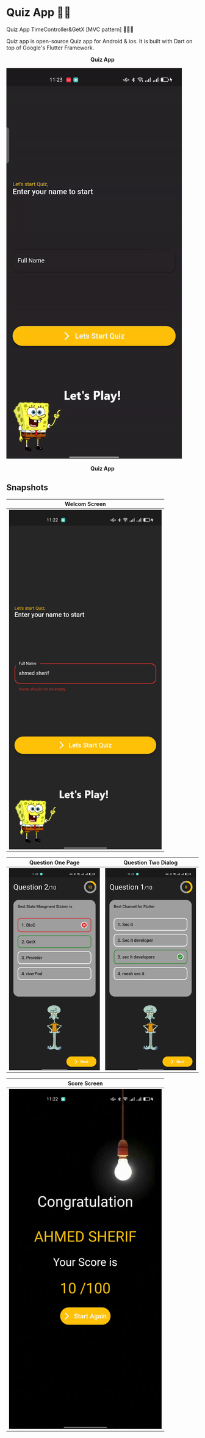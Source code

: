# Quiz App ✍🏻
Quiz App TimeController&GetX [MVC pattern] 👨🏻‍💻

Quiz app is open-source Quiz app for Android & ios. It is built with Dart on top of Google's Flutter Framework.




<p align="center"><b>Quiz App</b></p>





<p><img src="snapshot/git.gif" /></p>
<p align="center"><b>Quiz App</b></p>



## Snapshots

| Welcom Screen
|------
|<img src="snapshot/welcom.jpg" width="400">

| Question One Page | Question Two Dialog|
|------|-------|
|<img src="snapshot/quiz.jpg" width="400">|<img src="snapshot/quizTwo.jpg" width="400">|

| Score Screen
|------
|<img src="snapshot/score.jpg" width="400">


